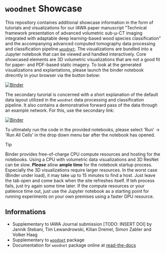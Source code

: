 # `woodnet` Showcase

This repository containes additional showcase information in the form of tutorials and visualizations for our IAWA paper manuscript "Technical framework presentation of advanced volumetric sub-μ-CT imaging integrated with adaptable deep learning-based wood species classification" and the accompanying advanced computed tomography data processing and classification pipeline [`woodnet`](https://github.com/stebix/woodnet).
The visualizations are bundled into a Jupyter notebook that can be viewed and handled interactively. Core showcased elements are 3D volumetric visualizations that are not a good fit for paper- and PDF-based static imagery.
To look at the generated visualizations and explantations, please launch the binder notebook direcntly in your browser via the button below:

[![Binder](https://mybinder.org/badge_logo.svg)](https://mybinder.org/v2/gh/stebix/woodnet-showcase/HEAD?labpath=showcase-visualization.ipynb)

The secondary turorial is concerned with a short explanation of the default data layout utilized in the `woodnet` data processing and classification pipeline. It also contains a demonstrative forward pass of the data through an example network. For this, use the secondary link:

[![Binder](https://mybinder.org/badge_logo.svg)](https://mybinder.org/v2/gh/stebix/woodnet-showcase/HEAD?labpath=showcase-prediction.ipynb)

To ultimately run the code in the provided notebooks, please select 'Run' $\rightarrow$ 'Run All Cells' in the drop down menu bar after the notebook has opened. 
> [!TIP]
> Binder provides free-of-charge CPU compute resources and hosting for the notebooks. Using a CPU with volumetric data visualizations and 3D ResNet can be slow.
> **_Please_** allow **ample time** for the notebook startup process. Especially the 3D visualizations require larger resources. In the worst case (Binder under load), it may take up to 15 minutes to find a host. Just leave the tab open and come back when the site refreshes itself.
> If teh process fails, just try again some time later.
> If the compute resources or your patience time out, just use the Jupyter notebook as a starting point for running experiments
> on your own premises using a faster GPU resource.

## Informations

- Supplementary to IAWA Journal submission [TODO: INSERT DOI] by Jannik Stebani, Tim Lewandrowski, Kilian Dremel, Simon Zabler and Volker Haag
- Supplementary to [`woodnet`](https://github.com/stebix/woodnet) package
- Documentation for `woodnet` package online at [read-the-docs](https://woodnet.readthedocs.io/en/latest/)
